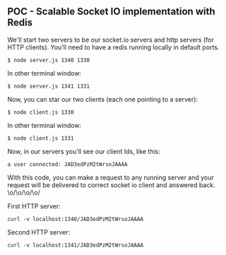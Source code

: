 POC - Scalable Socket IO implementation with Redis
---------------------------------

We'll start two servers to be our socket.io servers and http servers (for HTTP clients). You'll need to have a redis running locally in default ports.

```
$ node server.js 1340 1330
```

In other terminal window:

```
$ node server.js 1341 1331
```

Now, you can star our two clients (each one pointing to a server):

```
$ node client.js 1330
```

In other terminal window:

```
$ node client.js 1331
```

Now, in our servers you'll see our client Ids, like this:

```
a user connected: JAD3edPzM2tWrsoJAAAA
```

With this code, you can make a request to any running server and your request will be delivered to correct socket io client and answered back. \o/\o/\o/\o/

First HTTP server:
```
curl -v localhost:1340/JAD3edPzM2tWrsoJAAAA
```

Second HTTP server:
```
curl -v localhost:1341/JAD3edPzM2tWrsoJAAAA
```
